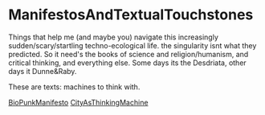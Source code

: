 # ManifestosAndTextualTouchstones
Things that help me (and maybe you) navigate this increasingly sudden/scary/startling techno-ecological life. the singularity isnt what they predicted. So it need's the books of science and religion/humanism, and critical thinking, and everything else. 
Some days its the Desdriata, other days it Dunne&Raby.

These are texts: machines to think with.

[BioPunkManifesto](http://www.briandegger.co.uk/ManifestosAndTextualTouchstones/BioPunkManifesto.html)
[CityAsThinkingMachine](http://www.briandegger.co.uk/ManifestosAndTextualTouchstones/CityAsThinkingMachine.html)
